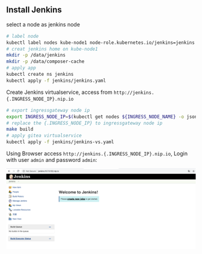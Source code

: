 ## Install Jenkins


select a node as jenkins node

```bash
# label node
kubectl label nodes kube-node1 node-role.kubernetes.io/jenkins=jenkins
# creat jenkins home on kube-node1
mkdir -p /data/jenkins
mkdir -p /data/composer-cache
# apply app
kubectl create ns jenkins
kubectl apply -f jenkins/jenkins.yaml
```

Create Jenkins virtualservice, access from `http://jenkins.{.INGRESS_NODE_IP}.nip.io`

```bash
# export ingressgateway node ip
export INGRESS_NODE_IP=$(kubectl get nodes ${INGRESS_NODE_NAME} -o jsonpath='{ .status.addresses[?(@.type=="InternalIP")].address }')
# replace the {.INGRESS_NODE_IP} to ingressgateway node ip
make build
# apply gitea virtualservice
kubectl apply -f jenkins/jenkins-vs.yaml
```

Using Browser access `http://jenkins.{.INGRESS_NODE_IP}.nip.io`, Login with user `admin` and password `admin`:

![jenkins login](images/Jenkins-login.png)
